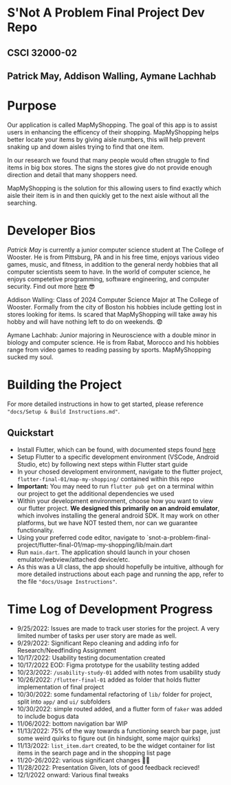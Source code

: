 # S'Not A Problem Final Project Dev Repo 
## CSCI 32000-02
## Patrick May, Addison Walling, Aymane Lachhab

<!-- Welcome to our final project repo! We are the developers for the **Inevitable Solutions** team. We are creating a way to optimize and condense shopping in-person at a big box store. Log here to track our (descent) into madness: -->

# Purpose
Our application is called MapMyShopping. The goal of this app is to assist users in enhancing the efficency of their shopping. MapMyShopping helps better locate your items by giving aisle numbers, this will help prevent snaking up and down aisles trying to find that one item. 

In our research we found that many people would often struggle to find items in big box stores. The signs the stores give do not provide enough direction and detail that many shoppers need. 

MapMyShopping is the solution for this allowing users to find exactly which aisle their item is in and then quickly get to the next aisle without all the searching.

# Developer Bios
*Patrick May* is currently a junior computer science student at The College of Wooster. He is from Pittsburg, PA and in his free time, enjoys various video games, music, and fitness, in addition to the general nerdy hobbies that all computer scientists seem to have. In the world of computer science, he enjoys competetive programming, software engineering, and computer security. Find out more [here](https://github.com/patrick-may) 😎

Addison Walling: Class of 2024 Computer Science Major at The College of Wooster. Formally from the city of Boston his hobbies include getting lost in stores looking for items. Is scared that MapMyShopping will take away his hobby and will have nothing left to do on weekends. 😨

Aymane Lachhab: Junior majoring in Neuroscience with a double minor in biology and computer science. He is from Rabat, Morocco and his hobbies range from video games to reading passing by sports. MapMyShopping sucked my soul.

# Building the Project

For more detailed instructions in how to get started, please reference `"docs/Setup & Build Instructions.md"`.

## Quickstart 
- Install Flutter, which can be found, with documented steps found [here](https://docs.flutter.dev/get-started/install)
- Setup Flutter to a specific development environment (VSCode, Android Studio, etc) by following next steps within Flutter start guide
- In your chosed development environment, navigate to the flutter project, `flutter-final-01/map-my-shopping/` contained within this repo
- **Important:** You may need to run `flutter pub get` on a terminal within our project to get the additional dependencies we used
- Within your development environment, choose how you want to view our flutter project. **We designed this primarily on an android emulator**, which involves installing the general android SDK. It may work on other platforms, but we have NOT tested them, nor can we guarantee functionality.
- Using your preferred code editor, navigate to `snot-a-problem-final-project/flutter-final-01/map-my-shopping/lib/main.dart
- Run `main.dart`. The application should launch in your chosen emulator/webview/attached device/etc.
- As this was a UI class, the app should hopefully be intuitive, although for more detailed instructions about each page and running the app, refer to the file `"docs/Usage Instructions"`.


# Time Log of Development Progress
- 9/25/2022: Issues are made to track user stories for the project. A very limited number of tasks per user story are made as well.
- 9/29/2022: Significant Repo cleaning and adding info for Research/Needfinding Assignment
- 10/17/2022: Usability testing documentation created
- 10/17/2022 EOD: Figma prototype for the usability testing added
- 10/23/2022: `/usability-study-01` added with notes from usability study
- 10/26/2022: `/flutter-final-01` added as folder that holds flutter implementation of final project
- 10/30/2022: some fundamental refactoring of `lib/` folder for project, split into `app/` and `ui/` subfolders
- 10/30/2022: simple routed added, and a flutter form of `faker` was added to include bogus data
- 11/06/2022: bottom navigation bar WIP
- 11/13/2022: 75% of the way towards a functioning search bar page, just some weird quirks to figure out (in hindsight, some major quirks)
- 11/13/2022: `list_item.dart` created, to be the widget container for list items in the search page and in the shopping list page
- 11/20-26/2022: various significant changes 🤷‍♂️
- 11/28/2022: Presentation Given, lots of good feedback recieved!
- 12/1/2022 onward: Various final tweaks